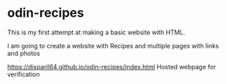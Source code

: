 # odin-recipes

This is my first attempt at making a basic website with HTML. 

I am going to create a website with Recipes and multiple pages with links and photos

https://disparil64.github.io/odin-recipes/index.html Hosted webpage for verification